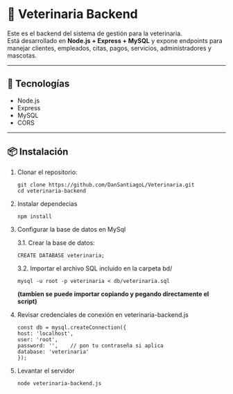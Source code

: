 # 🐾 Veterinaria Backend

Este es el backend del sistema de gestión para la veterinaria.  
Está desarrollado en **Node.js + Express + MySQL** y expone endpoints para manejar clientes, empleados, citas, pagos, servicios, administradores y mascotas.

---

## 🚀 Tecnologías
- Node.js
- Express
- MySQL
- CORS

---

## 📦 Instalación

1. Clonar el repositorio:
   ```
   git clone https://github.com/DanSantiagoL/Veterinaria.git
   cd veterinaria-backend
   ```
2. Instalar dependecias
   ```
   npm install
   ```

 3. Configurar la base de datos en MySql
    
    3.1. Crear la base de datos:
    ```
    CREATE DATABASE veterinaria;
    ```
    3.2. Importar el archivo SQL incluido en la carpeta bd/
    ```
    mysql -u root -p veterinaria < db/veterinaria.sql
    ```
    **(tambien se puede importar copiando y pegando directamente el script)**
5. Revisar credenciales de conexión en veterinaria-backend.js
   ```
   const db = mysql.createConnection({
   host: 'localhost',
   user: 'root',
   password: '',    // pon tu contraseña si aplica
   database: 'veterinaria'
   });
   ```
6. Levantar el servidor
   ```
   node veterinaria-backend.js
   ```
